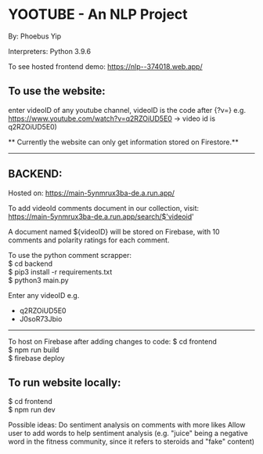 # YOOTUBE - An NLP Project
By: Phoebus Yip

Interpreters: Python 3.9.6 

To see hosted frontend demo: https://nlp--374018.web.app/  <br/>

## To use the website:
enter videoID of any youtube channel, videoID is the code after {?v=}
e.g. https://www.youtube.com/watch?v=q2RZOiUD5E0 -> video id is q2RZOiUD5E0)

** Currently the website can only get information stored on Firestore.**

-----

## BACKEND:
Hosted on: https://main-5ynmrux3ba-de.a.run.app/

To add videoId comments document in our collection, visit:  <br/>
https://main-5ynmrux3ba-de.a.run.app/search/$'videoid'

A document named ${videoID} will be stored on Firebase, with 10 comments and polarity ratings for each comment.

To use the python comment scrapper: <br/>
$ cd backend <br/>
$ pip3 install -r requirements.txt <br/>
$ python3 main.py <br/>

Enter any videoID e.g.
- q2RZOiUD5E0
- J0soR73Jbio

-----
To host on Firebase after adding changes to code:
$ cd frontend <br/>
$ npm run build <br/>
$ firebase deploy

## To run website locally:
$ cd frontend <br/>
$ npm run dev

Possible ideas:
Do sentiment analysis on comments with more likes
Allow user to add words to help sentiment analysis (e.g. "juice" being a negative word in the fitness community, since it refers to steroids and "fake" content)



